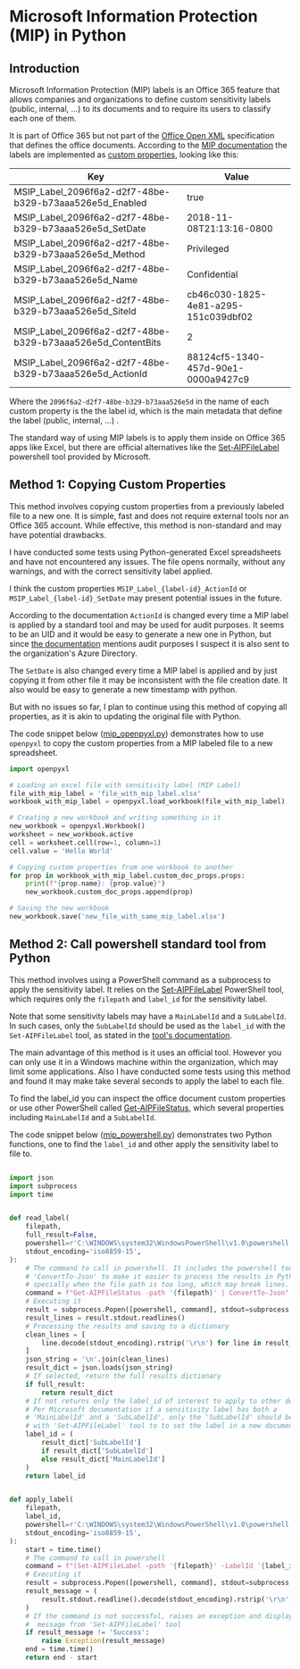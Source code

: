 # Microsoft Information Protection (MIP) in Python

## Introduction

Microsoft Information Protection (MIP) labels is an Office 365 feature that allows companies and organizations to define custom sensitivity labels (public, internal, ...) to its documents and to require its users to classify each one of them.

It is part of Office 365 but not part of the [Office Open XML](https://en.wikipedia.org/wiki/Office_Open_XML) specification that defines the office documents. According to the [MIP documentation](https://learn.microsoft.com/en-us/information-protection/develop/concept-mip-metadata) the labels are implemented as [custom properties](https://support.microsoft.com/en-us/office/view-or-change-the-properties-for-an-office-file-21d604c2-481e-4379-8e54-1dd4622c6b75), looking like this:

|Key                                                        |Value                               |
|-----------------------------------------------------------|------------------------------------|
|MSIP_Label_2096f6a2-d2f7-48be-b329-b73aaa526e5d_Enabled    |true
|MSIP_Label_2096f6a2-d2f7-48be-b329-b73aaa526e5d_SetDate    |2018-11-08T21:13:16-0800
|MSIP_Label_2096f6a2-d2f7-48be-b329-b73aaa526e5d_Method     |Privileged
|MSIP_Label_2096f6a2-d2f7-48be-b329-b73aaa526e5d_Name       |Confidential
|MSIP_Label_2096f6a2-d2f7-48be-b329-b73aaa526e5d_SiteId     |cb46c030-1825-4e81-a295-151c039dbf02
|MSIP_Label_2096f6a2-d2f7-48be-b329-b73aaa526e5d_ContentBits|2
|MSIP_Label_2096f6a2-d2f7-48be-b329-b73aaa526e5d_ActionId   |88124cf5-1340-457d-90e1-0000a9427c9

Where the `2096f6a2-d2f7-48be-b329-b73aaa526e5d` in the name of each custom property is the the label id, which is the main metadata that define the label (public, internal, ...) .

The standard way of using MIP labels is to apply them inside on Office 365 apps like Excel, but there are official alternatives like the [Set-AIPFileLabel](https://learn.microsoft.com/en-us/powershell/module/azureinformationprotection/set-aipfilelabel?view=azureipps) powershell tool provided by Microsoft.


## Method 1: Copying Custom Properties

This method involves copying custom properties from a previously labeled file to a new one. It is simple, fast and does not require external tools nor an Office 365 account. While effective, this method  is non-standard and may have potential drawbacks.
 
I have conducted some tests using Python-generated Excel spreadsheets and have not encountered any issues. The file opens normally, without any warnings, and with the correct sensitivity label applied.

I think the custom properties `MSIP_Label_{label-id}_ActionId` or `MSIP_Label_{label-id}_SetDate` may present potential issues in the future.

According to the documentation `ActionId` is changed every time a MIP label is applied by a standard tool and may be used for audit purposes. It seems to be an UID and it would be easy to generate a new one in Python, but since [the documentation](https://learn.microsoft.com/en-us/information-protection/develop/concept-mip-metadata) mentions audit purposes I suspect it is also sent to the organization's Azure Directory.

The `SetDate` is also changed every time a MIP label is applied and by just copying it from other file it may be inconsistent with the file creation date. It also would be easy to generate a new timestamp with python.

But with no issues so far, I plan to continue using this method of copying all properties, as it is akin to updating the original file with Python.

The code snippet below ([mip_openpyxl.py](https://github.com/brunomsantiago/mip_python/blob/main/mip_openpyxl.py)) demonstrates how to use `openpyxl` to copy the custom properties from a MIP labeled file to a new spreadsheet.

```Python
import openpyxl

# Loading an excel file with sensitivity label (MIP Label)
file_with_mip_label = 'file_with_mip_label.xlsx'
workbook_with_mip_label = openpyxl.load_workbook(file_with_mip_label)

# Creating a new workbook and writing something in it
new_workbook = openpyxl.Workbook()
worksheet = new_workbook.active
cell = worksheet.cell(row=1, column=1)
cell.value = 'Hello World'

# Copying custom properties from one workbook to another
for prop in workbook_with_mip_label.custom_doc_props.props:
    print(f"{prop.name}: {prop.value}")
    new_workbook.custom_doc_props.append(prop)

# Saving the new workbook
new_workbook.save('new_file_with_same_mip_label.xlsx')
```
## Method 2: Call powershell standard tool from  Python

This method involves using a PowerShell command as a subprocess to apply the sensitivity label. It relies on the [Set-AIPFileLabel](https://learn.microsoft.com/en-us/powershell/module/azureinformationprotection/set-aipfilelabel?view=azureipps) PowerShell tool, which requires only the `filepath` and `label_id` for the sensitivity label.

Note that some sensitivity labels may have a `MainLabelId` and a `SubLabelId`. In such cases, only the `SubLabelId` should be used as the `label_id` with the `Set-AIPFileLabel` tool, as stated in the [tool's documentation](https://learn.microsoft.com/en-us/powershell/module/azureinformationprotection/set-aipfilelabel?view=azureipps).

The main advantage of this method is it uses an official tool. However you can only use it in a Windows machine within the organization, which may limit some applications. Also I have conducted some tests using this method and found it may make take several seconds to apply the label to each file.

To find the label_id you can inspect the office document custom properties or use other PowerShell called [Get-AIPFileStatus](https://learn.microsoft.com/en-us/powershell/module/azureinformationprotection/get-aipfilestatus?view=azureipps), which several properties including `MainLabelId` and a `SubLabelId`.

The code snippet below ([mip_powershell.py](https://github.com/brunomsantiago/mip_python/blob/main/mip_powershell.py)) demonstrates two Python functions, one to  find the `label_id` and other apply the sensitivity label to file to.

```Python

import json
import subprocess
import time


def read_label(
    filepath,
    full_result=False,
    powershell=r'C:\WINDOWS\system32\WindowsPowerShell\v1.0\powershell.exe',
    stdout_encoding='iso8859-15',
):
    # The command to call in powershell. It includes the powershell tool
    # 'ConvertTo-Json' to make it easier to process the results in Python,
    # specially when the file path is too long, which may break lines.
    command = f"Get-AIPFileStatus -path '{filepath}' | ConvertTo-Json"
    # Executing it
    result = subprocess.Popen([powershell, command], stdout=subprocess.PIPE)
    result_lines = result.stdout.readlines()
    # Processing the results and saving to a dictionary
    clean_lines = [
        line.decode(stdout_encoding).rstrip('\r\n') for line in result_lines
    ]
    json_string = '\n'.join(clean_lines)
    result_dict = json.loads(json_string)
    # If selected, return the full results dictionary
    if full_result:
        return result_dict
    # If not returns only the label_id of interest to apply to other document
    # Per Microsoft documentation if a sensitivity label has both a
    # 'MainLabelId' and a 'SubLabelId', only the 'SubLabelId' should be used
    # with 'Set-AIPFileLabel' tool to to set the label in a new document.
    label_id = (
        result_dict['SubLabelId']
        if result_dict['SubLabelId']
        else result_dict['MainLabelId']
    )
    return label_id


def apply_label(
    filepath,
    label_id,
    powershell=r'C:\WINDOWS\system32\WindowsPowerShell\v1.0\powershell.exe',
    stdout_encoding='iso8859-15',
):
    start = time.time()
    # The command to call in powershell
    command = f"(Set-AIPFileLabel -path '{filepath}' -LabelId '{label_id}').Status.ToString()"
    # Executing it
    result = subprocess.Popen([powershell, command], stdout=subprocess.PIPE)
    result_message = (
        result.stdout.readline().decode(stdout_encoding).rstrip('\r\n')
    )
    # If the command is not successful, raises an exception and display the
    #  message from 'Set-AIPFileLabel' tool
    if result_message != 'Success':
        raise Exception(result_message)
    end = time.time()
    return end - start
```